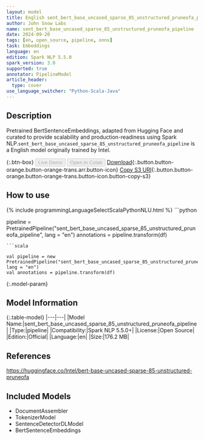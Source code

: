 ```yaml
---
layout: model
title: English sent_bert_base_uncased_sparse_85_unstructured_pruneofa_pipeline pipeline BertSentenceEmbeddings from Intel
author: John Snow Labs
name: sent_bert_base_uncased_sparse_85_unstructured_pruneofa_pipeline
date: 2024-09-20
tags: [en, open_source, pipeline, onnx]
task: Embeddings
language: en
edition: Spark NLP 5.5.0
spark_version: 3.0
supported: true
annotator: PipelineModel
article_header:
  type: cover
use_language_switcher: "Python-Scala-Java"
---
```


## Description

Pretrained BertSentenceEmbeddings, adapted from Hugging Face and curated to provide scalability and production-readiness using Spark NLP.`sent_bert_base_uncased_sparse_85_unstructured_pruneofa_pipeline` is a English model originally trained by Intel.

{:.btn-box}
<button class="button button-orange" disabled>Live Demo</button>
<button class="button button-orange" disabled>Open in Colab</button>
[Download](https://s3.amazonaws.com/auxdata.johnsnowlabs.com/public/models/sent_bert_base_uncased_sparse_85_unstructured_pruneofa_pipeline_en_5.5.0_3.0_1726815113148.zip){:.button.button-orange.button-orange-trans.arr.button-icon}
[Copy S3 URI](s3://auxdata.johnsnowlabs.com/public/models/sent_bert_base_uncased_sparse_85_unstructured_pruneofa_pipeline_en_5.5.0_3.0_1726815113148.zip){:.button.button-orange.button-orange-trans.button-icon.button-copy-s3}

## How to use



<div class="tabs-box" markdown="1">
{% include programmingLanguageSelectScalaPythonNLU.html %}
```python

pipeline = PretrainedPipeline("sent_bert_base_uncased_sparse_85_unstructured_pruneofa_pipeline", lang = "en")
annotations =  pipeline.transform(df)   

```
```scala

val pipeline = new PretrainedPipeline("sent_bert_base_uncased_sparse_85_unstructured_pruneofa_pipeline", lang = "en")
val annotations = pipeline.transform(df)

```
</div>

{:.model-param}
## Model Information

{:.table-model}
|---|---|
|Model Name:|sent_bert_base_uncased_sparse_85_unstructured_pruneofa_pipeline|
|Type:|pipeline|
|Compatibility:|Spark NLP 5.5.0+|
|License:|Open Source|
|Edition:|Official|
|Language:|en|
|Size:|176.2 MB|

## References

https://huggingface.co/Intel/bert-base-uncased-sparse-85-unstructured-pruneofa

## Included Models

- DocumentAssembler
- TokenizerModel
- SentenceDetectorDLModel
- BertSentenceEmbeddings